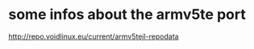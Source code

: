some infos about the armv5te port
=================================

http://repo.voidlinux.eu/current/armv5tejl-repodata
